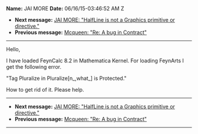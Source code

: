**Name:** JAI MORE
**Date:** 06/16/15-03:46:52 AM Z

  - **Next message:** [JAI MORE: "HalfLine is not a Graphics primitive
    or directive."](0920.html)
  - **Previous message:** [Mcqueen: "Re: A bug in Contract"](0918.html)

-----

Hello,  

I have loaded FeynCalc 8.2 in Mathematica Kernel. For loading FeynArts I
get the following error.  

"Tag Pluralize in Pluralize[n\_,what\_] is Protected."  

How to get rid of it. Please help.  

-----

  - **Next message:** [JAI MORE: "HalfLine is not a Graphics primitive
    or directive."](0920.html)
  - **Previous message:** [Mcqueen: "Re: A bug in Contract"](0918.html)

-----


